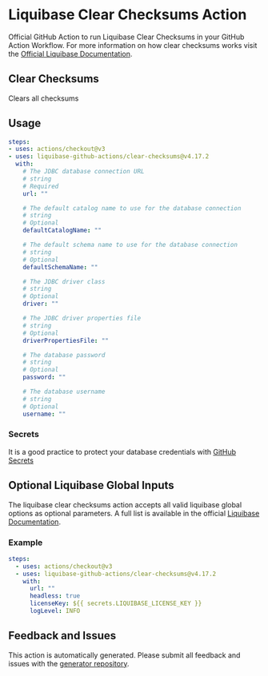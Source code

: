 # Liquibase Clear Checksums Action
Official GitHub Action to run Liquibase Clear Checksums in your GitHub Action Workflow. For more information on how clear checksums works visit the [Official Liquibase Documentation](https://docs.liquibase.com/commands/home.html).
## Clear Checksums
Clears all checksums
## Usage
```yaml
steps:
- uses: actions/checkout@v3
- uses: liquibase-github-actions/clear-checksums@v4.17.2
  with:
    # The JDBC database connection URL
    # string
    # Required
    url: ""

    # The default catalog name to use for the database connection
    # string
    # Optional
    defaultCatalogName: ""

    # The default schema name to use for the database connection
    # string
    # Optional
    defaultSchemaName: ""

    # The JDBC driver class
    # string
    # Optional
    driver: ""

    # The JDBC driver properties file
    # string
    # Optional
    driverPropertiesFile: ""

    # The database password
    # string
    # Optional
    password: ""

    # The database username
    # string
    # Optional
    username: ""

```

### Secrets
It is a good practice to protect your database credentials with [GitHub Secrets](https://docs.github.com/en/actions/security-guides/encrypted-secrets)

## Optional Liquibase Global Inputs
The liquibase clear checksums action accepts all valid liquibase global options as optional parameters. A full list is available in the official [Liquibase Documentation](https://docs.liquibase.com/parameters/command-parameters.html).

### Example
```yaml
steps:
  - uses: actions/checkout@v3
  - uses: liquibase-github-actions/clear-checksums@v4.17.2
    with:
      url: ""
      headless: true
      licenseKey: ${{ secrets.LIQUIBASE_LICENSE_KEY }}
      logLevel: INFO
```

## Feedback and Issues
This action is automatically generated. Please submit all feedback and issues with the [generator repository](https://github.com/liquibase/github-action-generator/issues).
